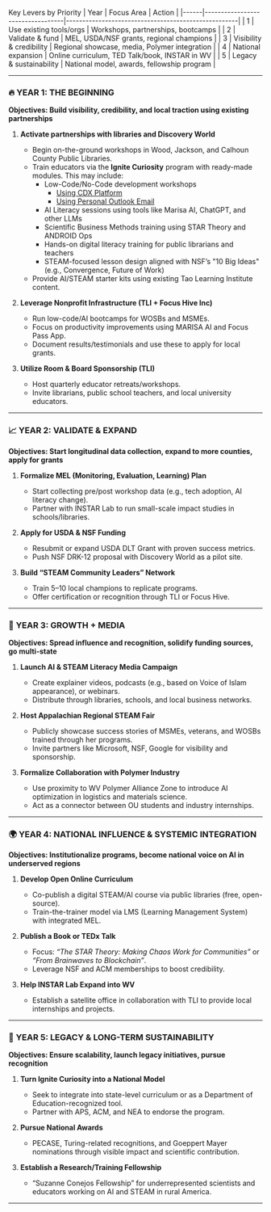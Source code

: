 Key Levers by Priority
| Year | Focus Area                        | Action                                              |
|------|----------------------------------|-----------------------------------------------------|
| 1    | Use existing tools/orgs          | Workshops, partnerships, bootcamps                  |
| 2    | Validate & fund                  | MEL, USDA/NSF grants, regional champions            |
| 3    | Visibility & credibility         | Regional showcase, media, Polymer integration       |
| 4    | National expansion               | Online curriculum, TED Talk/book, INSTAR in WV      |
| 5    | Legacy & sustainability          | National model, awards, fellowship program          |

---

### 🔥 **YEAR 1: THE BEGINNING**
**Objectives: Build visibility, credibility, and local traction using existing partnerships**

1. **Activate partnerships with libraries and Discovery World**  
   - Begin on-the-ground workshops in Wood, Jackson, and Calhoun County Public Libraries.
   - Train educators via the **Ignite Curiosity** program with ready-made modules. This may include:
     - Low-Code/No-Code development workshops
       - [Using CDX Platform](https://github.com/Zan-the-Reacher/Curiosity-in-Appalachia/blob/main/research/CDX_Low-Code_No-Code.md)
       - [Using Personal Outlook Email](https://github.com/Zan-the-Reacher/Curiosity-in-Appalachia/blob/main/research/Personal_LowCode_NoCode.md)
     - AI Literacy sessions using tools like Marisa AI, ChatGPT, and other LLMs
     - Scientific Business Methods training using STAR Theory and ANDROID Ops
     - Hands-on digital literacy training for public librarians and teachers
     - STEAM-focused lesson design aligned with NSF’s "10 Big Ideas" (e.g., Convergence, Future of Work)
   - Provide AI/STEAM starter kits using existing Tao Learning Institute content.

2. **Leverage Nonprofit Infrastructure (TLI + Focus Hive Inc)**  
   - Run low-code/AI bootcamps for WOSBs and MSMEs.
   - Focus on productivity improvements using MARISA AI and Focus Pass App.
   - Document results/testimonials and use these to apply for local grants.

3. **Utilize Room & Board Sponsorship (TLI)**  
   - Host quarterly educator retreats/workshops.
   - Invite librarians, public school teachers, and local university educators.

---

### 📈 **YEAR 2: VALIDATE & EXPAND**
**Objectives: Start longitudinal data collection, expand to more counties, apply for grants**

1. **Formalize MEL (Monitoring, Evaluation, Learning) Plan**  
   - Start collecting pre/post workshop data (e.g., tech adoption, AI literacy change).
   - Partner with INSTAR Lab to run small-scale impact studies in schools/libraries.

2. **Apply for USDA & NSF Funding**
   - Resubmit or expand USDA DLT Grant with proven success metrics.
   - Push NSF DRK-12 proposal with Discovery World as a pilot site.

3. **Build “STEAM Community Leaders” Network**
   - Train 5–10 local champions to replicate programs.
   - Offer certification or recognition through TLI or Focus Hive.

---

### 🚀 **YEAR 3: GROWTH + MEDIA**
**Objectives: Spread influence and recognition, solidify funding sources, go multi-state**

1. **Launch AI & STEAM Literacy Media Campaign**
   - Create explainer videos, podcasts (e.g., based on Voice of Islam appearance), or webinars.
   - Distribute through libraries, schools, and local business networks.

2. **Host Appalachian Regional STEAM Fair**
   - Publicly showcase success stories of MSMEs, veterans, and WOSBs trained through her programs.
   - Invite partners like Microsoft, NSF, Google for visibility and sponsorship.

3. **Formalize Collaboration with Polymer Industry**
   - Use proximity to WV Polymer Alliance Zone to introduce AI optimization in logistics and materials science.
   - Act as a connector between OU students and industry internships.

---

### 🌍 **YEAR 4: NATIONAL INFLUENCE & SYSTEMIC INTEGRATION**
**Objectives: Institutionalize programs, become national voice on AI in underserved regions**

1. **Develop Open Online Curriculum**
   - Co-publish a digital STEAM/AI course via public libraries (free, open-source).
   - Train-the-trainer model via LMS (Learning Management System) with integrated MEL.

2. **Publish a Book or TEDx Talk**
   - Focus: *“The STAR Theory: Making Chaos Work for Communities”* or *“From Brainwaves to Blockchain”*.
   - Leverage NSF and ACM memberships to boost credibility.

3. **Help INSTAR Lab Expand into WV**
   - Establish a satellite office in collaboration with TLI to provide local internships and projects.

---

### 🧬 **YEAR 5: LEGACY & LONG-TERM SUSTAINABILITY**
**Objectives: Ensure scalability, launch legacy initiatives, pursue recognition**

1. **Turn Ignite Curiosity into a National Model**
   - Seek to integrate into state-level curriculum or as a Department of Education-recognized tool.
   - Partner with APS, ACM, and NEA to endorse the program.

2. **Pursue National Awards**
   - PECASE, Turing-related recognitions, and Goeppert Mayer nominations through visible impact and scientific contribution.

3. **Establish a Research/Training Fellowship**
   - “Suzanne Conejos Fellowship” for underrepresented scientists and educators working on AI and STEAM in rural America.

---

